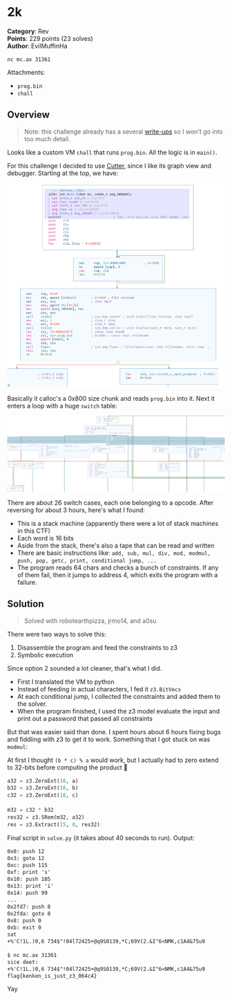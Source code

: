 # 2k

**Category**: Rev \
**Points**: 229 points (23 solves) \
**Author**: EvilMuffinHa

```
nc mc.ax 31361
```

Attachments:
- `prog.bin`
- `chall`

## Overview

> Note: this challenge already has a several
> [write-ups](https://cor.team/posts/redpwnCTF%202021%20-%202k%20Reversing%20Challenge)
> so I won't go into too much detail.

Looks like a custom VM `chall` that runs `prog.bin`. All the logic is in
`main()`.

For this challenge I decided to use [Cutter](https://cutter.re/), since I like
its graph view and debugger. Starting at the top, we have:

![fopen.png](fopen.png)

Basically it calloc's a 0x800 size chunk and reads `prog.bin` into it. Next it enters a loop with a huge `switch` table:

![switch.png](switch.png)

There are about 26 switch cases, each one belonging to a opcode. After
reversing for about 3 hours, here's what I found:

- This is a stack machine (apparently there were a lot of stack machines in this CTF)
- Each word is 16 bits
- Aside from the stack, there's also a tape that can be read and written
- There are basic instructions like: `add, sub, mul, div, mod, modmul, push,
  pop, getc, print, conditional jump, ...`
- The program reads 64 chars and checks a bunch of constraints. If any of
  them fail, then it jumps to address 4, which exits the program with a
  failure.

## Solution

> Solved with robotearthpizza, jrmo14, and a0su

There were two ways to solve this:
1. Disassemble the program and feed the constraints to z3
2. Symbolic execution

Since option 2 sounded a lot cleaner, that's what I did.
- First I translated the VM to python
- Instead of feeding in actual characters, I fed it `z3.BitVecs`
- At each conditional jump, I collected the constraints and added them to the solver.
- When the program finished, I used the z3 model evaluate the input and print
  out a password that passed all constraints

But that was easier said than done. I spent hours about 6 hours fixing bugs and
fiddling with z3 to get it to work. Something that I got stuck on was `modmul`:

At first I thought `(b * c) % a` would work, but I actually had to zero extend
to 32-bits before computing the product :facepalm:

```python
a32 = z3.ZeroExt(16, a)
b32 = z3.ZeroExt(16, b)
c32 = z3.ZeroExt(16, c)

m32 = c32 * b32
res32 = z3.SRem(m32, a32)
res = z3.Extract(15, 0, res32)
```

Final script in `solve.py` (it takes about 40 seconds to run). Output:
```
0x0: push 12
0x3: goto 12
0xc: push 115
0xf: print 's'
0x10: push 105
0x13: print 'i'
0x14: push 99
...
0x2fd7: push 8
0x2fda: goto 8
0x8: push 0
0xb: exit 0
sat
+%'C!1L.)0,6 734$"!04l72425+@q9S0139,*C;69V(2.&I"6<NMK,c1A4&75u9

$ nc mc.ax 31361
sice deet:
+%'C!1L.)0,6 734$"!04l72425+@q9S0139,*C;69V(2.&I"6<NMK,c1A4&75u9
flag{kenken_is_just_z3_064c4}
```

Yay
